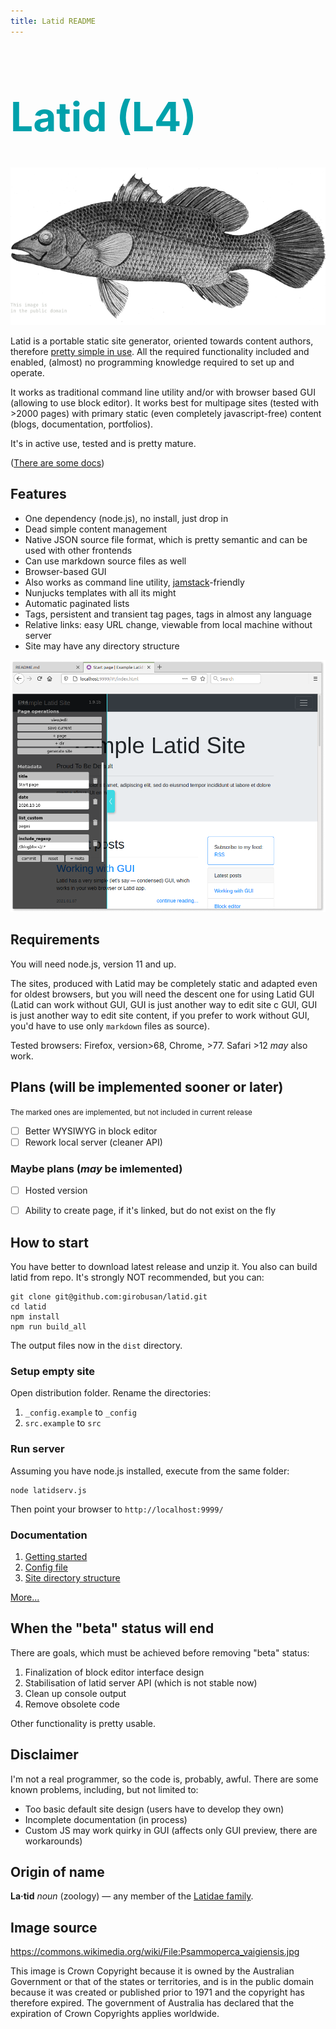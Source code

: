 ```yaml
---
title: Latid README
---
```

<span style='color:#00a1ab'>
<h1 style='font-size:4rem'> Latid (L4)</h1>
</span>

![Latid](docs/pix/readme_image.png)

Latid is a portable static site generator, oriented towards content authors, 
therefore [pretty simple in use](docs/en/required_knowledge.md). All the required functionality
included and enabled, (almost) no programming knowledge required to set up and operate.


It works as traditional command line utility and/or with browser based GUI (allowing to use block editor). 
It works best for multipage sites (tested with >2000 pages) with primary static 
(even completely javascript-free) content (blogs, documentation, portfolios).

It's in active use, tested and is pretty mature.

([There are some docs](docs/en/index.md))

## Features

- One dependency (node.js), no install, just drop in
- Dead simple content management 
- Native JSON source file format, which is pretty semantic and can be used with other frontends
- Can use markdown source files as well
- Browser-based GUI
- Also works as command line utility, [jamstack](https://jamstack.org)-friendly
- Nunjucks templates with all its might
- Automatic paginated lists
- Tags, persistent and transient tag pages, tags in almost any language
- Relative links: easy URL change, viewable from local machine without server
- Site may have any directory structure

![screenshot](docs/pix/readme_cover.png) 

## Requirements

You will need node.js, version 11 and up.

The sites, produced with Latid may be completely static and adapted even 
for oldest browsers, but you will need the descent one for using Latid GUI (Latid can 
  work without GUI, GUI is just another way to edit site c GUI, GUI is just another way to edit site content,
  if you prefer to work without GUI, you'd have to use only `markdown` files as source). 

Tested browsers: Firefox, version>68, Chrome, >77. Safari >12 _may_ also work. 

## Plans (will be implemented sooner or later)
<small>The marked ones are implemented, but not included in current release</small>

- [ ] Better WYSIWYG in block editor
- [ ] Rework local server (cleaner API)

### Maybe plans (_may_ be imlemented)

- [ ] Hosted version 
- [ ] Ability to create page, if it's linked, but do not exist on the fly


## How to start 

You have better to download latest release and unzip it. You also can build latid from repo.
It's strongly NOT recommended, but you can:

    git clone git@github.com:girobusan/latid.git
    cd latid 
    npm install
    npm run build_all

The output files now in the `dist` directory.


### Setup empty site

Open distribution folder. Rename the directories:

1. `_config.example` to `_config`
2. `src.example` to `src`

### Run server

Assuming you have node.js installed, execute from the same folder:

    node latidserv.js

Then point your browser to `http://localhost:9999/` 

### Documentation

1. [Getting started](docs/en/gettingstarted.md)
2. [Config file](docs/en/settings_json.md)
2. [Site directory structure](docs/en/site_directory_structure.md)

[More...](docs/en/index.md) 

## When the "beta" status will end

There are goals, which must be achieved before removing "beta" status:

1. Finalization of block editor interface design
2. Stabilisation of latid server API (which is not stable now)
3. Clean up console output
4. Remove obsolete code

Other functionality is pretty usable. 

## Disclaimer

I'm not a real programmer, so the code is, probably, awful. There are some known problems, including, but not limited to:

- Too basic default site design (users have to develop they own)
- Incomplete documentation (in process)
- Custom JS may work quirky in GUI (affects only GUI preview, there are workarounds)

## Origin of name
**La·tid**  *noun* (zoology) — any member of the [Latidae family](https://en.wikipedia.org/wiki/Latidae).

## Image source

https://commons.wikimedia.org/wiki/File:Psammoperca_vaigiensis.jpg

This image is Crown Copyright because it is owned by the Australian Government 
or that of the states or territories, and is in the public domain because 
it was created or published prior to 1971 and the copyright has therefore 
expired. The government of Australia has declared that the expiration 
of Crown Copyrights applies worldwide.

